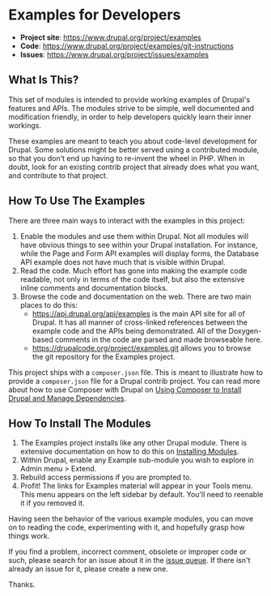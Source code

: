 # Examples for Developers

- **Project site**: https://www.drupal.org/project/examples
- **Code**: https://www.drupal.org/project/examples/git-instructions
- **Issues**: https://www.drupal.org/project/issues/examples


## What Is This?

This set of modules is intended to provide working examples of Drupal's
features and APIs. The modules strive to be simple, well documented and
modification friendly, in order to help developers quickly learn their inner
workings.

These examples are meant to teach you about code-level development for Drupal.
Some solutions might be better served using a contributed module, so that
you don't end up having to re-invent the wheel in PHP. When in doubt, look for
an existing contrib project that already does what you want, and contribute to
that project.


## How To Use The Examples

There are three main ways to interact with the examples in this project:

1. Enable the modules and use them within Drupal. Not all modules will have
obvious things to see within your Drupal installation. For instance, while the
Page and Form API examples will display forms, the Database API example does not
have much that is visible within Drupal.
1. Read the code. Much effort has gone into making the example code readable,
not only in terms of the code itself, but also the extensive inline comments
and documentation blocks.
1. Browse the code and documentation on the web. There are two main places to
do this:
    - https://api.drupal.org/api/examples is the main API site for all of Drupal.
It has all manner of cross-linked references between the example code and the
APIs being demonstrated. All of the Doxygen-based comments in the code are
parsed and made browseable here.
    - https://drupalcode.org/project/examples.git allows you to browse the git
repository for the Examples project.

This project ships with a `composer.json` file. This is meant to illustrate how
to provide a `composer.json` file for a Drupal contrib project. You can read more
about how to use Composer with Drupal on
[Using Composer to Install Drupal and Manage Dependencies](https://www.drupal.org/docs/develop/using-composer/manage-dependencies).


## How To Install The Modules

1. The Examples project installs like any other Drupal module. There is extensive
documentation on how to do this on
[Installing Modules](https://www.drupal.org/docs/extending-drupal/installing-modules).
1. Within Drupal, enable any Example sub-module you wish to explore in Admin
menu > Extend.
1. Rebuild access permissions if you are prompted to.
1. Profit! The links for Examples material will appear in your Tools menu. This
menu appears on the left sidebar by default. You'll need to reenable it if you
removed it.

Having seen the behavior of the various example modules, you can move on to
reading the code, experimenting with it, and hopefully grasp how things work.

If you find a problem, incorrect comment, obsolete or improper code or such,
please search for an issue about it in the
[issue queue](https://www.drupal.org/project/issues/examples). If there isn't
already an issue for it, please create a new one.

Thanks.
